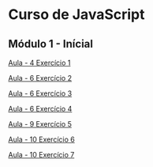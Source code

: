 # Curso de JavaScript 

## Módulo 1 - Inícial



<a href="cv/Aula-04/0001.html" target="_blank">Aula - 4 Exercício 1</a>
 
<a href="cv/Aula-06/0002.html" target="_blank">Aula - 6 Exercício 2</a>

<a href="cv/Aula-06/0003.html" target="_blank">Aula - 6 Exercício 3</a>

<a href="cv/Aula-06/0004.html" target="_blank">Aula - 6 Exercício 4</a>

<a href="cv/Aula-09/0005.html" target="_blank">Aula - 9 Exercício 5</a>

<a href="cv/Aula-10/0006.html" target="_blank">Aula - 10 Exercício 6</a>

<a href="cv/Aula-10/0007.html" target="_blank">Aula - 10 Exercício 7</a>

